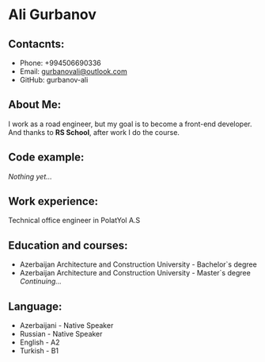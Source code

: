 # Ali Gurbanov

## Contacnts:
- Phone: +994506690336
- Email: gurbanovali@outlook.com
- GitHub: gurbanov-ali

## About Me:
I work as a road engineer, but my goal is to become a front-end developer. And thanks to **RS School**, after work I do the course.

## Code example:
*Nothing yet…*

## Work experience:
Technical office engineer in PolatYol A.S

## Education and courses:
- Azerbaijan Architecture and Construction University - Bachelor`s degree
- Azerbaijan Architecture and Construction University - Master`s degree *Continuing...*

## Language:
- Azerbaijani - Native Speaker
- Russian - Native Speaker
- English - A2 
- Turkish - B1

